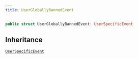 ```yaml
---
title: UserGloballyBannedEvent
---
```


``` swift
public struct UserGloballyBannedEvent: UserSpecificEvent 
```

## Inheritance

[`UserSpecificEvent`](../user-specific-event)
